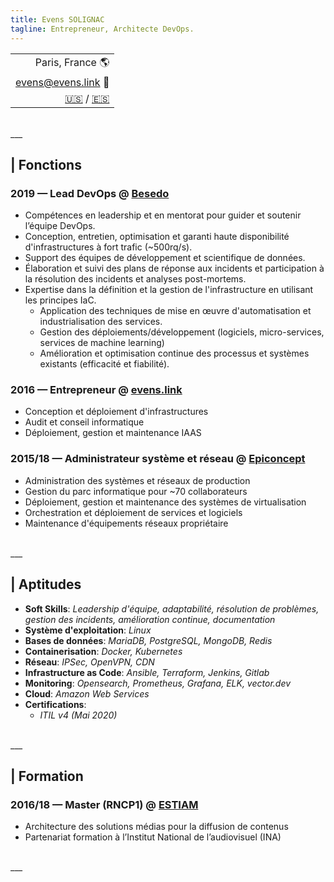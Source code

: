 ```yaml
---
title: Evens SOLIGNAC
tagline: Entrepreneur, Architecte DevOps.
---
```

||
|-:|
| Paris, France :earth_americas: |
| [evens@evens.link](mailto:evens@evens.link) :e-mail: |
| [:us:](https://evens.link/en/) / [:es:](https://evens.link/es/) |

<br />
___
<br />

## | Fonctions

### 2019 — Lead DevOps @ [Besedo](https://besedo.com/)
- Compétences en leadership et en mentorat pour guider et soutenir l’équipe DevOps.
- Conception, entretien, optimisation et garanti haute disponibilité d'infrastructures à fort trafic (~500rq/s).
- Support des équipes de développement et scientifique de données.
- Élaboration et suivi des plans de réponse aux incidents et participation à la résolution des incidents et analyses post-mortems.
- Expertise dans la définition et la gestion de l'infrastructure en utilisant les principes IaC.
    - Application des techniques de mise en œuvre d'automatisation et industrialisation des services.
    - Gestion des déploiements/développement (logiciels, micro-services, services de machine learning)
    - Amélioration et optimisation continue des processus et systèmes existants (efficacité et fiabilité).

### 2016 — Entrepreneur @ [evens.link](#)
- Conception et déploiement d'infrastructures
- Audit et conseil informatique
- Déploiement, gestion et maintenance IAAS

### 2015/18 — Administrateur système et réseau @ [Epiconcept](https://www.epiconcept.fr)
- Administration des systèmes et réseaux de production 
- Gestion du parc informatique pour ~70 collaborateurs
- Déploiement, gestion et maintenance des systèmes de virtualisation 
- Orchestration et déploiement de services et logiciels 
- Maintenance d'équipements réseaux propriétaire

<br />
___
<br />


## | Aptitudes

- __Soft Skills__: _Leadership d'équipe, adaptabilité, résolution de problèmes, gestion des incidents, amélioration continue, documentation_
- __Système d'exploitation__: _Linux_
- __Bases de données__: _MariaDB, PostgreSQL, MongoDB, Redis_
- __Containerisation__: _Docker, Kubernetes_
- __Réseau__: _IPSec, OpenVPN, CDN_
- __Infrastructure as Code__: _Ansible, Terraform, Jenkins, Gitlab_
- __Monitoring__: _Opensearch, Prometheus, Grafana, ELK, vector.dev_
- __Cloud__: _Amazon Web Services_
- __Certifications__:
    - _ITIL v4 (Mai 2020)_

<br />
___
<br />

## | Formation

### 2016/18 — Master (RNCP1) @ [ESTIAM](https://www.estiam.education)
- Architecture des solutions médias pour la diffusion de contenus
- Partenariat formation à l’Institut National de l’audiovisuel (INA)

<br />
___
<br />
